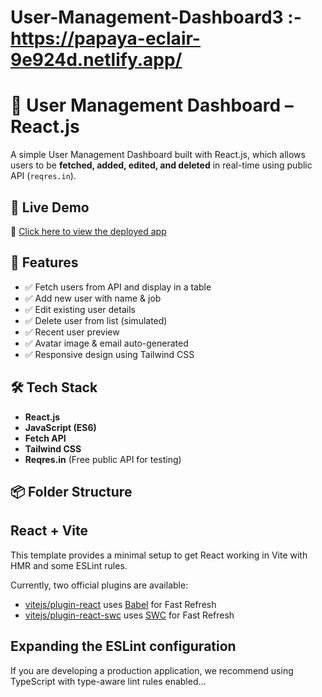 # User-Management-Dashboard3 :- https://papaya-eclair-9e924d.netlify.app/



# 👥 User Management Dashboard – React.js

A simple User Management Dashboard built with React.js, which allows users to be **fetched, added, edited, and deleted** in real-time using public API (`reqres.in`).

## 🚀 Live Demo

🔗 [Click here to view the deployed app](https://papaya-eclair-9e924d.netlify.app/)

## 📸 Features

- ✅ Fetch users from API and display in a table
- ✅ Add new user with name & job
- ✅ Edit existing user details
- ✅ Delete user from list (simulated)
- ✅ Recent user preview
- ✅ Avatar image & email auto-generated
- ✅ Responsive design using Tailwind CSS

## 🛠 Tech Stack

- **React.js**
- **JavaScript (ES6)**
- **Fetch API**
- **Tailwind CSS**
- **Reqres.in** (Free public API for testing)

## 📦 Folder Structure
























## React + Vite

This template provides a minimal setup to get React working in Vite with HMR and some ESLint rules.

Currently, two official plugins are available:
- [vitejs/plugin-react](https://github.com/vitejs/vite-plugin-react/blob/main/packages/plugin-react) uses [Babel](https://babeljs.io/) for Fast Refresh
- [vitejs/plugin-react-swc](https://github.com/vitejs/vite-plugin-react/blob/main/packages/plugin-react-swc) uses [SWC](https://swc.rs/) for Fast Refresh

## Expanding the ESLint configuration

If you are developing a production application, we recommend using TypeScript with type-aware lint rules enabled...
